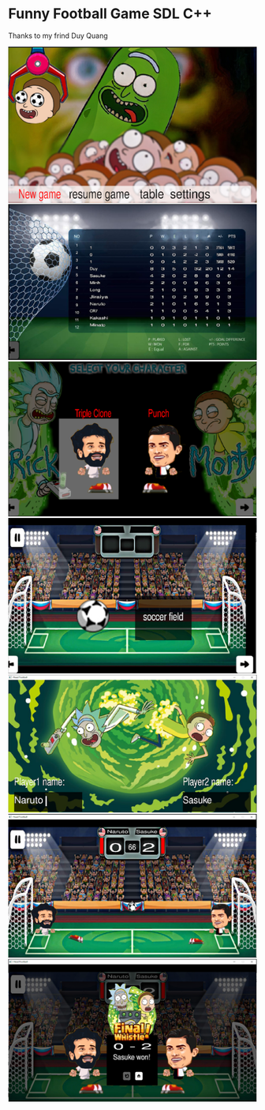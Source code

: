 #  Funny Football Game SDL C++

<p>Thanks to my frind Duy Quang</p>

<img src="capture/image1.png">
<img src="capture/image2.png">
<img src="capture/image3.png">
<img src="capture/image4.png">
<img src="capture/image5.png">
<img src="capture/image6.png">
<img src="capture/image7.png">
